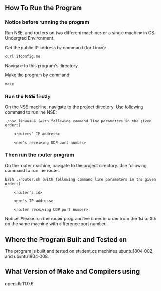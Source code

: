 ## How To Run the Program

### Notice before running the program

Run NSE, and routers on two different machines or a single machine in CS Undergrad Environment.

Get the public IP address by command (for Linux): 
```
curl ifconfig.me
```
Navigate to this program's directory. 

Make the program by command:
```
make
```

### Run the NSE firstly

On the NSE machine, navigate to the project directory. Use following command to run the NSE:
```
./nse-linux386 (with following command line parameters in the given order:)

	<routers' IP address>

	<nse's receiving UDP port number>
```

### Then run the router program
On the router machine, navigate to the project directory. Use following command to run the router:
```
bash ./router.sh (with following command line parameters in the given order:)

	<router's id>

	<nse's IP address>

	<router receiving UDP port number>
```
Notice: Please run the router program five times in order from the 1st to 5th on the same machine with difference port number.

## Where the Program Built and Tested on
	
The program is built and tested on student.cs machines ubuntu1804-002, and ubuntu1804-008.

## What Version of Make and Compilers using

openjdk 11.0.6
